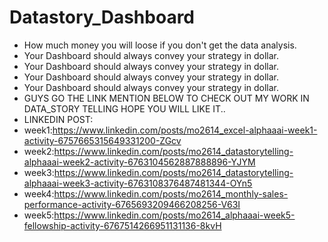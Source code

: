 # Datastory_Dashboard
- How much money you will loose if you don't get the data analysis.
- Your Dashboard should always convey your strategy in dollar.
- Your Dashboard should always convey your strategy in dollar.
- Your Dashboard should always convey your strategy in dollar.
- Your Dashboard should always convey your strategy in dollar.
- GUYS GO THE LINK MENTION BELOW TO CHECK OUT MY WORK IN DATA_STORY TELLING HOPE YOU WILL LIKE IT..
- LINKEDIN POST:
- week1:https://www.linkedin.com/posts/mo2614_excel-alphaaai-week1-activity-6757665315649331200-ZGcv
- week2:https://www.linkedin.com/posts/mo2614_datastorytelling-alphaaai-week2-activity-6763104562887888896-YJYM
- week3:https://www.linkedin.com/posts/mo2614_datastorytelling-alphaaai-week3-activity-6763108376487481344-OYn5
- week4:https://www.linkedin.com/posts/mo2614_monthly-sales-performance-activity-6765693209466208256-V63I
- week5:https://www.linkedin.com/posts/mo2614_alphaaai-week5-fellowship-activity-6767514266951131136-8kvH






